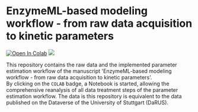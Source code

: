 # EnzymeML-based modeling workflow - from raw data acquisition to kinetic parameters
[![Open In Colab](https://colab.research.google.com/assets/colab-badge.svg)](https://colab.research.google.com/github/haeussma/slac_modeling/blob/main/slac_kinetics.ipynb)
<a href="https://doi.org/10.18419/darus-3867" style="text-decoration: none;">
  <img src="https://img.shields.io/badge/-Access%20DaRUS%20entry-<blue>.svg" />
</a>

This repository contains the raw data and the implemented parameter estimation workflow of the manuscript 'EnzymeML-based modeling workflow - from raw data acquisition to kinetic parameters'.  
By clicking on the `COLAB` badge, a Notebook is started, allowing the comprehensive reanalysis of all data treatment steps of the parameter estimation workflow. The data is this repository is equivalent to the data published on the Dataverse of the University of Stuttgart (DaRUS).
